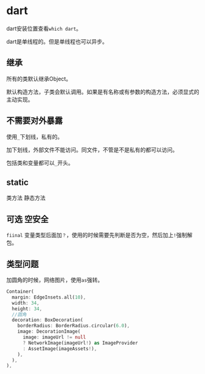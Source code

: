 # dart

dart安装位置查看`which dart`。

dart是单线程的。但是单线程也可以异步。

## 继承

所有的类默认继承Object。

默认构造方法，子类会默认调用。如果是有名称或有参数的构造方法，必须显式的主动实现。

## 不需要对外暴露

使用`_`下划线，私有的。

加下划线，外部文件不能访问。同文件，不管是不是私有的都可以访问。

包括类和变量都可以`_`开头。

## static

类方法 静态方法

## 可选 空安全

`fiinal` 变量类型后面加`？`，使用的时候需要先判断是否为空，然后加上`!`强制解包。

## 类型问题

加圆角的时候，网络图片，使用`as`强转。

```dart
Container(
  margin: EdgeInsets.all(10),
  width: 34,
  height: 34,
  //圆角
  decoration: BoxDecoration(
    borderRadius: BorderRadius.circular(6.0),
    image: DecorationImage(
      image: imageUrl != null
      ? NetworkImage(imageUrl!) as ImageProvider
      : AssetImage(imageAssets!),
    ),
  ),
),
```

